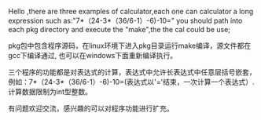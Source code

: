 Hello ,there are three examples of calculator,each one can calculator a long expression such as:"7*（24-3*（36/6-1）-6)-10="
you should path into each pkg directory and execute the "make",the the cal could be use;



pkg包中包含程序源码，在linux环境下进入pkg目录运行make编译，源文件都在gcc下编译通过, 也可以在windows下面重新编译执行。

三个程序的功能都是对表达式的计算，表达式中允许长表达式中任意层括号嵌套，例如：7*（24-3*（36/6-1）-6)-10=(表达式以'='结束，一次计算一个表达式）.  计算数据限制为int型整数。

有问题欢迎交流，感兴趣的可以对程序功能进行扩充。

